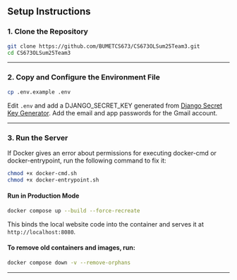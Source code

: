  
## Setup Instructions

### 1. Clone the Repository

```bash
git clone https://github.com/BUMETCS673/CS673OLSum25Team3.git
cd CS673OLSum25Team3
```

---

### 2. Copy and Configure the Environment File

```bash
cp .env.example .env
```

Edit `.env` and add a DJANGO_SECRET_KEY generated from [Django Secret Key Generator](https://djecrety.ir/).
Add the email and app passwords for the Gmail account.

---

### 3. Run the Server

If Docker gives an error about permissions for executing docker-cmd or docker-entrypoint, run the following command to fix it:

```bash
chmod +x docker-cmd.sh
chmod +x docker-entrypoint.sh
```

#### Run in Production Mode

```bash
docker compose up --build --force-recreate
```

This binds the local website code into the container and serves it at `http://localhost:8080`.

#### To remove old containers and images, run:

```bash
docker compose down -v --remove-orphans
```

---
